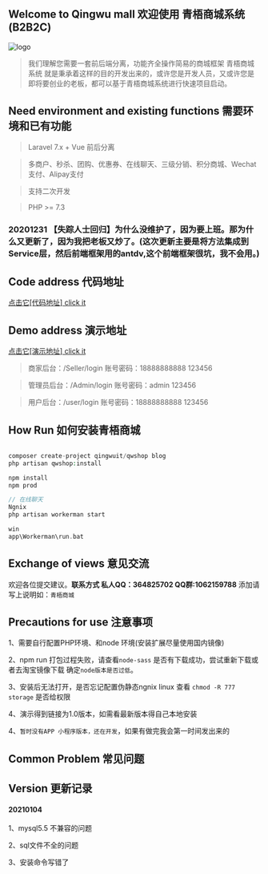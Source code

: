 ## Welcome to Qingwu mall 欢迎使用 青梧商城系统 (B2B2C)
![logo](http://pc.qingwuit.com/dist/images/logo.png "logo")

> 我们理解您需要一套前后端分离，功能齐全操作简易的商城框架 青梧商城系统 就是秉承着这样的目的开发出来的，或许您是开发人员，又或许您是即将要创业的老板，都可以基于青梧商城系统进行快速项目启动。

## Need environment and existing functions 需要环境和已有功能
> Laravel 7.x + Vue 前后分离

> 多商户、秒杀、团购、优惠券、在线聊天、三级分销、积分商城、Wechat支付、Alipay支付

> 支持二次开发

> PHP >= 7.3

### 20201231 【失踪人士回归】为什么没维护了，因为要上班。那为什么又更新了，因为我把老板又炒了。(这次更新主要是将方法集成到Service层，然后前端框架用的antdv,这个前端框架很坑，我不会用。)

## Code address 代码地址
[点击它[代码地址] click it](https://gitee.com/qingwuitcn/qwShopPhp "点击它[代码地址]")

## Demo address 演示地址
[点击它[演示地址] click it](http://pc.qingwuit.com "点击它[演示地址]")
> 商家后台：/Seller/login
> 账号密码：18888888888 123456

> 管理员后台：/Admin/login
> 账号密码：admin 123456

> 用户后台：/user/login
> 账号密码：18888888888 123456

## How Run 如何安装青梧商城

``` php

composer create-project qingwuit/qwshop blog
php artisan qwshop:install

npm install
npm prod

// 在线聊天
Ngnix 
php artisan workerman start

win
app\Workerman\run.bat

```

## Exchange of views 意见交流 
欢迎各位提交建议。**联系方式 私人QQ：364825702 QQ群:1062159788** 添加请写上说明如：`青梧商城`

## Precautions for use 注意事项

1、需要自行配置PHP环境、和node 环境(安装扩展尽量使用国内镜像)

2、npm run 打包过程失败，请查看`node-sass` 是否有下载成功，尝试重新下载或者去淘宝镜像下载 确定`node版本是否过低`。

3、安装后无法打开，是否忘记配置伪静态ngnix  linux 查看 `chmod -R 777 storage` 是否给权限

4、演示得到链接为1.0版本，如需看最新版本得自己本地安装

4、`暂时没有APP 小程序版本，还在开发`，如果有做完我会第一时间发出来的

## Common Problem 常见问题

## Version 更新记录

#### 20210104
1、mysql5.5 不兼容的问题

2、sql文件不全的问题

3、安装命令写错了